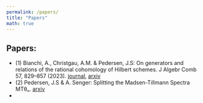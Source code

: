```yaml
---
permalink: /papers/
title: "Papers"
math: true
---
```


## Papers:
- (1) Bianchi, A., Christgau, A.M. & Pedersen, J.S: On generators and relations of the rational cohomology of Hilbert schemes. J Algebr Comb 57, 829–857 (2023). [journal](https://link.springer.com/article/10.1007/s10801-022-01201-7), [arxiv](https://arxiv.org/abs/2201.13353)
- (2) Pedersen, J.S & A. Senger: Splitting the Madsen-Tillmann Spectra MTθₙ. [arxiv](https://arxiv.org/abs/2503.10507)
- 
